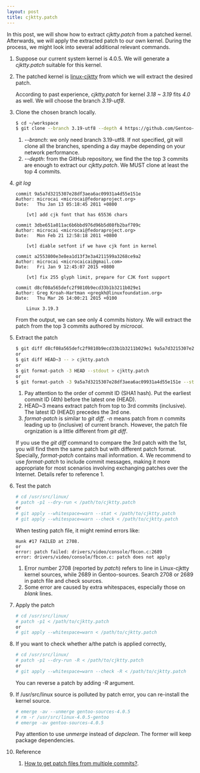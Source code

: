 ```yaml
---
layout: post
title: cjktty.patch
---
```


In this post, we will show how to extract *cjktty.patch* from a patched kernel. Afterwards, we will apply the extracted patch to our own kernel. During the process, we might look into several additional relevant commands.

1. Suppose our current system kernel is 4.0.5. We will generate a *cjktty.patch* suitable for this kernel.
2. The patched kernel is [linux-cjktty](https://github.com/Gentoo-zh/linux-cjktty) from which we will extract the desired patch.

   According to past experience, *cjktty.patch* for kernel *3.18 ~ 3.19* fits *4.0* as well. We will choose the branch *3.19-utf8*.
3. Clone the chosen branch locally.

   ```bash
   $ cd ~/workspace
   $ git clone --branch 3.19-utf8 --depth 4 https://github.com/Gentoo-zh/linux-cjktty.git
   ```
   
   1. *--branch*: we only need branch 3.19-utf8. If not specified, git will clone all the branches, spending a day maybe depending on your network performance.
   2. *--depth*: from the GitHub repository, we find the the top 3 commits are enough to extract our *cjktty.patch*. We MUST clone at least the top 4 commits.

4. *git log*

   ```
   commit 9a5a7d3215307e28df3aea6ac09931a4d55e151e
   Author: microcai <microcai@fedoraproject.org>
   Date:   Thu Jan 13 05:18:45 2011 +0800

       [vt] add cjk font that has 65536 chars

   commit 3dbe651a011ac6b6bbd976d96b5d08fb2baf709c
   Author: microcai <microcai@fedoraproject.org>
   Date:   Mon Feb 21 12:58:18 2011 +0800

       [vt] diable setfont if we have cjk font in kernel

   commit a2553800e3e8ea1d13f3e3a4211599a3268ce9a2
   Author: microcai <microcaicai@gmail.com>
   Date:   Fri Jan 9 12:45:07 2015 +0800

       [vt] fix 255 glyph limit, prepare for CJK font support

   commit d8cf08a565defc2f9810b9ecd33b1b3211b029e1
   Author: Greg Kroah-Hartman <gregkh@linuxfoundation.org>
   Date:   Thu Mar 26 14:00:21 2015 +0100

       Linux 3.19.3
   ```
   
   From the output, we can see only 4 commits history. We will extract the patch from the top 3 commits authored by *microcai*.
5. Extract the patch

   ```bash
   $ git diff d8cf08a565defc2f9810b9ecd33b1b3211b029e1 9a5a7d3215307e28df3aea6ac09931a4d55e151e -- > cjktty.patch
   or
   $ git diff HEAD~3 -- > cjktty.patch
   or
   $ git format-patch -3 HEAD --stdout > cjktty.patch
   or
   $ git format-patch -3 9a5a7d3215307e28df3aea6ac09931a4d55e151e --stdout > cjktty.patch
   ```
   
   1. Pay attention to the order of commit ID (SHA1 hash). Put the earliest commit ID (4th) before the latest one (HEAD).
   2. HEAD~3 means extract patch from top to 3rd commits (inclusive). The latest ID (HEAD) precedes the 3rd one.
   3. *format-patch* is similar to *git diff*. *-n <commit-ID>* means patch from *n* commits leading up to <commit-ID> (inclusive) of current branch. However, the patch file orgnization is a little different from *git diff*.

   If you use the *git diff* command to compare the 3rd patch with the 1st, you will find them the same patch but with different patch format. Specially, *format-patch* contains mail information.
   4. We recommend to use *format-patch* to include commit messages, making it more appropriate for most scenarios involving exchanging patches over the Internet. Details refer to reference 1.
6. Test the patch

   ```bash
   # cd /usr/src/linux/
   # patch -p1 --dry-run < /path/to/cjktty.patch
   or
   # git apply --whitespace=warn --stat < /path/to/cjktty.patch
   # git apply --whitespace=warn --check < /path/to/cjktty.patch
   ```
   
   When testing patch file, it might remind errors like:

   ```
   Hunk #17 FAILED at 2708.
   or
   error: patch failed: drivers/video/console/fbcon.c:2689
   error: drivers/video/console/fbcon.c: patch does not apply
   ```
   
   1. Error number 2708 (reported by *patch*) refers to line in Linux-cjktty kernel sources, while 2689 in Gentoo-sources. Search 2708 or 2689 in patch file and check sources.
   2. Some error are caused by extra whitespaces, especially those on *blank* lines.
   
7. Apply the patch

   ```bash
   # cd /usr/src/linux/
   # patch -p1 < /path/to/cjktty.patch
   or
   # git apply --whitespace=warn < /path/to/cjktty.patch
   ```
   
7. If you want to check whether a/the patch is applied correctly,

   ```bash
   # cd /usr/src/linux/
   # patch -p1 --dry-run -R < /path/to/cjktty.patch
   or 
   # git apply --whitespace=warn --check -R < /path/to/cjktty.patch
   ```
   
   You can reverse a patch by adding *-R* argument.
8. If /usr/src/linux source is polluted by patch error, you can re-install the kernel source.

   ```bash
   # emerge -av --unmerge gentoo-sources-4.0.5
   # rm -r /usr/src/linux-4.0.5-gentoo
   # emerge -av gentoo-sources-4.0.5
   ```
   
   Pay attention to use *unmerge* instead of *depclean*. The former will keep package dependencies.
9. Reference
   1. [How to get patch files from multiple commits?](http://stackoverflow.com/q/32643640/2336707).